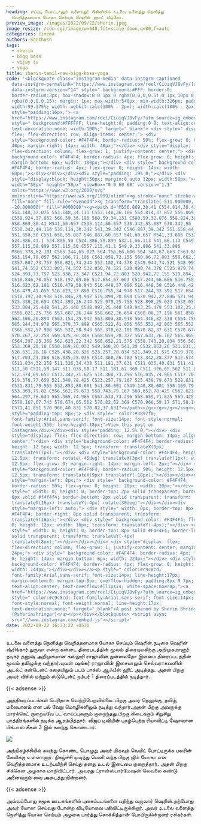 ```yaml
---
heading: எப்புடி போட்டாலும் வளையுது! பிகினியில் உடலை வளைத்து நெளித்து
  வெறித்தனமாக யோகா செய்யும் ஷெரின் ஹாட் வீடியோ.
preview_image: /images/2022/09/22/sherin.jpeg
image_resize: /cdn-cgi/image/w=640,fit=scale-down,q=80,f=auto
categories: cinema
authors: Santhosh
tags:
  - sherin
  - bigg boss
  - vijay tv
  - yoga
title: sherin-tamil-new-bigg-boss-yoga
code: '<blockquote class="instagram-media" data-instgrm-captioned
  data-instgrm-permalink="https://www.instagram.com/reel/CiuiqVJBvFy/?utm_source=ig_embed&amp;utm_campaign=loading"
  data-instgrm-version="14" style=" background:#FFF; border:0;
  border-radius:3px; box-shadow:0 0 1px 0 rgba(0,0,0,0.5),0 1px 10px 0
  rgba(0,0,0,0.15); margin: 1px; max-width:540px; min-width:326px; padding:0;
  width:99.375%; width:-webkit-calc(100% - 2px); width:calc(100% - 2px);"><div
  style="padding:16px;"> <a
  href="https://www.instagram.com/reel/CiuiqVJBvFy/?utm_source=ig_embed&amp;utm_campaign=loading"
  style=" background:#FFFFFF; line-height:0; padding:0 0; text-align:center;
  text-decoration:none; width:100%;" target="_blank"> <div style=" display:
  flex; flex-direction: row; align-items: center;"> <div
  style="background-color: #F4F4F4; border-radius: 50%; flex-grow: 0; height:
  40px; margin-right: 14px; width: 40px;"></div> <div style="display: flex;
  flex-direction: column; flex-grow: 1; justify-content: center;"> <div style="
  background-color: #F4F4F4; border-radius: 4px; flex-grow: 0; height: 14px;
  margin-bottom: 6px; width: 100px;"></div> <div style=" background-color:
  #F4F4F4; border-radius: 4px; flex-grow: 0; height: 14px; width:
  60px;"></div></div></div><div style="padding: 19% 0;"></div> <div
  style="display:block; height:50px; margin:0 auto 12px; width:50px;"><svg
  width="50px" height="50px" viewBox="0 0 60 60" version="1.1"
  xmlns="https://www.w3.org/2000/svg"
  xmlns:xlink="https://www.w3.org/1999/xlink"><g stroke="none" stroke-width="1"
  fill="none" fill-rule="evenodd"><g transform="translate(-511.000000,
  -20.000000)" fill="#000000"><g><path d="M556.869,30.41 C554.814,30.41
  553.148,32.076 553.148,34.131 C553.148,36.186 554.814,37.852 556.869,37.852
  C558.924,37.852 560.59,36.186 560.59,34.131 C560.59,32.076 558.924,30.41
  556.869,30.41 M541,60.657 C535.114,60.657 530.342,55.887 530.342,50
  C530.342,44.114 535.114,39.342 541,39.342 C546.887,39.342 551.658,44.114
  551.658,50 C551.658,55.887 546.887,60.657 541,60.657 M541,33.886 C532.1,33.886
  524.886,41.1 524.886,50 C524.886,58.899 532.1,66.113 541,66.113 C549.9,66.113
  557.115,58.899 557.115,50 C557.115,41.1 549.9,33.886 541,33.886
  M565.378,62.101 C565.244,65.022 564.756,66.606 564.346,67.663 C563.803,69.06
  563.154,70.057 562.106,71.106 C561.058,72.155 560.06,72.803 558.662,73.347
  C557.607,73.757 556.021,74.244 553.102,74.378 C549.944,74.521 548.997,74.552
  541,74.552 C533.003,74.552 532.056,74.521 528.898,74.378 C525.979,74.244
  524.393,73.757 523.338,73.347 C521.94,72.803 520.942,72.155 519.894,71.106
  C518.846,70.057 518.197,69.06 517.654,67.663 C517.244,66.606 516.755,65.022
  516.623,62.101 C516.479,58.943 516.448,57.996 516.448,50 C516.448,42.003
  516.479,41.056 516.623,37.899 C516.755,34.978 517.244,33.391 517.654,32.338
  C518.197,30.938 518.846,29.942 519.894,28.894 C520.942,27.846 521.94,27.196
  523.338,26.654 C524.393,26.244 525.979,25.756 528.898,25.623 C532.057,25.479
  533.004,25.448 541,25.448 C548.997,25.448 549.943,25.479 553.102,25.623
  C556.021,25.756 557.607,26.244 558.662,26.654 C560.06,27.196 561.058,27.846
  562.106,28.894 C563.154,29.942 563.803,30.938 564.346,32.338 C564.756,33.391
  565.244,34.978 565.378,37.899 C565.522,41.056 565.552,42.003 565.552,50
  C565.552,57.996 565.522,58.943 565.378,62.101 M570.82,37.631 C570.674,34.438
  570.167,32.258 569.425,30.349 C568.659,28.377 567.633,26.702 565.965,25.035
  C564.297,23.368 562.623,22.342 560.652,21.575 C558.743,20.834 556.562,20.326
  553.369,20.18 C550.169,20.033 549.148,20 541,20 C532.853,20 531.831,20.033
  528.631,20.18 C525.438,20.326 523.257,20.834 521.349,21.575 C519.376,22.342
  517.703,23.368 516.035,25.035 C514.368,26.702 513.342,28.377 512.574,30.349
  C511.834,32.258 511.326,34.438 511.181,37.631 C511.035,40.831 511,41.851
  511,50 C511,58.147 511.035,59.17 511.181,62.369 C511.326,65.562 511.834,67.743
  512.574,69.651 C513.342,71.625 514.368,73.296 516.035,74.965 C517.703,76.634
  519.376,77.658 521.349,78.425 C523.257,79.167 525.438,79.673 528.631,79.82
  C531.831,79.965 532.853,80.001 541,80.001 C549.148,80.001 550.169,79.965
  553.369,79.82 C556.562,79.673 558.743,79.167 560.652,78.425 C562.623,77.658
  564.297,76.634 565.965,74.965 C567.633,73.296 568.659,71.625 569.425,69.651
  C570.167,67.743 570.674,65.562 570.82,62.369 C570.966,59.17 571,58.147 571,50
  C571,41.851 570.966,40.831 570.82,37.631"></path></g></g></g></svg></div><div
  style="padding-top: 8px;"> <div style=" color:#3897f0;
  font-family:Arial,sans-serif; font-size:14px; font-style:normal;
  font-weight:550; line-height:18px;">View this post on
  Instagram</div></div><div style="padding: 12.5% 0;"></div> <div
  style="display: flex; flex-direction: row; margin-bottom: 14px; align-items:
  center;"><div> <div style="background-color: #F4F4F4; border-radius: 50%;
  height: 12.5px; width: 12.5px; transform: translateX(0px)
  translateY(7px);"></div> <div style="background-color: #F4F4F4; height:
  12.5px; transform: rotate(-45deg) translateX(3px) translateY(1px); width:
  12.5px; flex-grow: 0; margin-right: 14px; margin-left: 2px;"></div> <div
  style="background-color: #F4F4F4; border-radius: 50%; height: 12.5px; width:
  12.5px; transform: translateX(9px) translateY(-18px);"></div></div><div
  style="margin-left: 8px;"> <div style=" background-color: #F4F4F4;
  border-radius: 50%; flex-grow: 0; height: 20px; width: 20px;"></div> <div
  style=" width: 0; height: 0; border-top: 2px solid transparent; border-left:
  6px solid #f4f4f4; border-bottom: 2px solid transparent; transform:
  translateX(16px) translateY(-4px) rotate(30deg)"></div></div><div
  style="margin-left: auto;"> <div style=" width: 0px; border-top: 8px solid
  #F4F4F4; border-right: 8px solid transparent; transform:
  translateY(16px);"></div> <div style=" background-color: #F4F4F4; flex-grow:
  0; height: 12px; width: 16px; transform: translateY(-4px);"></div> <div
  style=" width: 0; height: 0; border-top: 8px solid #F4F4F4; border-left: 8px
  solid transparent; transform: translateY(-4px)
  translateX(8px);"></div></div></div> <div style="display: flex;
  flex-direction: column; flex-grow: 1; justify-content: center; margin-bottom:
  24px;"> <div style=" background-color: #F4F4F4; border-radius: 4px; flex-grow:
  0; height: 14px; margin-bottom: 6px; width: 224px;"></div> <div style="
  background-color: #F4F4F4; border-radius: 4px; flex-grow: 0; height: 14px;
  width: 144px;"></div></div></a><p style=" color:#c9c8cd;
  font-family:Arial,sans-serif; font-size:14px; line-height:17px;
  margin-bottom:0; margin-top:8px; overflow:hidden; padding:8px 0 7px;
  text-align:center; text-overflow:ellipsis; white-space:nowrap;"><a
  href="https://www.instagram.com/reel/CiuiqVJBvFy/?utm_source=ig_embed&amp;utm_campaign=loading"
  style=" color:#c9c8cd; font-family:Arial,sans-serif; font-size:14px;
  font-style:normal; font-weight:normal; line-height:17px;
  text-decoration:none;" target="_blank">A post shared by Sherin Shringar
  (@sherinshringar)</a></p></div></blockquote> <script async
  src="//www.instagram.com/embed.js"></script>'
date: 2022-09-22 16:33:22 +0530
---
```

உடலை வளைத்து நெளித்து வெறித்தனமாக யோகா செய்யும் ஷெரின்.நடிகை ஷெரின் ஷ்ரிங்கார்.துருவா என்ற கன்னட திரைபடத்தின் மூலம் திரையுலகிற்கு அறிமுகமானார். நடிகர் தனுஷ் அறிமுகமான கஸ்தூரி ராஜாவின் துள்ளவதோ இளமை திரைப்படத்தின் மூலம் தமிழுக்கு வந்தார்.யுவன் ஷங்கர் ராஜாவின் இசையாலும் செல்வராகவனின் அடல்ட் கன்டென்ட் கதையிலும் படம் பாக்ஸ் ஆஃபீஸ் ஹிட் அடித்தது. அதன் பிறகு அவர் விசில் மற்றும் ஸ்டுடென்ட் நம்பர் 1 திரைப்படத்தில் நடித்தார். 

{{< adsense >}}

அத்திரைப்படங்கள் பெரிதாக வெற்றிபெறவில்லை. பிறகு அவர் தெலுங்கு, தமிழ், மலையாளம் என பல் வேறு மொழிகளிலும் நடித்து வந்தார்.அதன் பிறகு அவருக்கு மார்க்கெட் குறையவே பட வாய்ப்புகளும் குறைந்தது.பிறகு கிடைக்கும் சிறுசிறு பாத்திரங்களில் நடிக்க ஆரம்பித்தார். விஜய் டிவியின் புகழ்பெற்ற ரியாலிட்டி ஷோவான பிக்பாஸ் சீசன் 3 இல் கலந்து கொண்டார்.

![](/images/2022/09/22/sherin-tamil-new-bigg-boss-yoga2.jpeg)

அந்நிகழ்ச்சியில் கலந்து கொண்ட பொழுது அவர் மிகவும் வெயிட் போட்டிருக்க பலரின் கேலிக்கு உள்ளானார். நிகழ்ச்சி முடிந்து வெளி வந்த பிறகு  ஜிம் யோகா என வெறித்தனமாக உடற்பயிற்சி செய்து தனது உடல் இடையை குறைத்தார். அதன் பிறகு சிக்கென அழகாக மாறிவிட்டார். அவரது ட்ரான்ஸ்பார்மேஷன்  லெவலை கண்டு அனைவரும் வை அடைத்து நின்றனர். 

{{< adsense >}}

அவ்வப்போது சமூக ஊடகங்களில் புகைப்படங்களை பதிந்து வருவார் ஷெரின்.தற்போது அவர் யோகா செய்வது போன்ற விடியோவை பதிவிட்டிருக்கிறார். அவர் உடலை வளைத்து நெளித்து யோகா செய்யும் அழகை பார்த்து சொக்கித்தான் போயிருகின்றனர் ரசிகர்கள்.